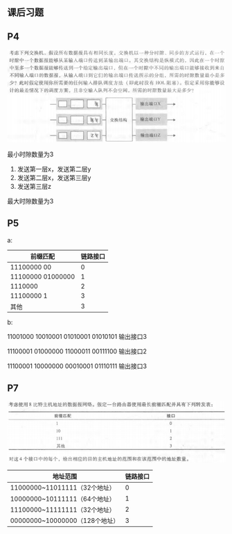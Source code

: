 ## 课后习题

## P4

![image-20200417181246898](2017302580290-毛云麟.assets/image-20200417181246898.png)

最小时隙数量为3

1. 发送第一层x，发送第二层y
2. 发送第二层x，发送第三层y
3. 发送第三层z

最大时隙数量为3

## P5

a: 

| 前缀匹配          | 链路接口 |
| ----------------- | -------- |
| 11100000 00       | 0        |
| 11100000 01000000 | 1        |
| 1110000           | 2        |
| 11100000 1        | 3        |
| 其他              | 3        |

b: 

11001000 10010001 01010001 01010101  输出接口3

11100001 01000000 11000011 00111100   输出接口2

11100001 10000000 00010001 01110111  输出接口3

## P7

![image-20200417190211758](2017302580290-毛云麟.assets/image-20200417190211758.png)

| 地址范围                       | 链路接口 |
| ------------------------------ | -------- |
| 11000000~11011111（32个地址）  | 0        |
| 10000000~10111111（64个地址）  | 1        |
| 11100000~11111111（32个地址）  | 2        |
| 00000000~10000000（128个地址） | 3        |

